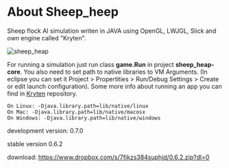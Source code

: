 # About Sheep_heep
Sheep flock AI simulation writen in JAVA using OpenGL, LWJGL, Slick and own engine called "Kryten".

![sheep_heap](http://s3.postimg.org/on7n67y3n/sheep_heap.png)

For running a simulation just run class **game.Run** in project **sheep_heap-core**.
You also need to set path to native libraries to VM Arguments. 
(In eclipse you can set it Project > Propertities > Run/Debug Settings > Create or edit launch configuration). 
Some more info about running an app you can find in [Kryten](https://github.com/jakub-chatrny/Kryten) repository.

    On Linux: -Djava.library.path=lib/native/linux
    On Mac: -Djava.library.path=lib/native/macosx
    On Windows: -Djava.library.path=lib/native/windows
    

    
development version: 0.7.0

stable version 0.6.2

download: https://www.dropbox.com/s/7fikzs384suphjd/0.6.2.zip?dl=0
							

